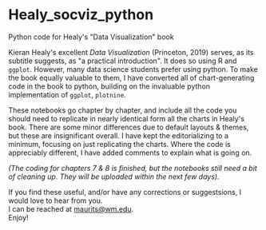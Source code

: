 # Healy_socviz_python
Python code for Healy's "Data Visualization" book

Kieran Healy's excellent _Data Visualization_ (Princeton, 2019) serves, as its subtitle suggests, as "a practical introduction". It does so using R and `ggplot`. However, many data science students prefer using python. To make the book equally valuable to them, I have converted all of chart-generating code in the book to python, building on the invaluable python implementation of `ggplot`, `plotnine`.

These notebooks go chapter by chapter, and include all the code you should need to replicate in nearly identical form all the charts in Healy's book. There are some minor differences due to default layouts & themes, but these are insignificant overall. I have kept the editorializing to a minimum, focusing on just replicating the charts. Where the code is appreciably different, I have added comments to explain what is going on.

_(The coding for chapters 7 & 8 is finished, but the notebooks still need a bit of cleaning up. They will be uploaded within the next few days)._

If you find these useful, and/or have any corrections or suggestsions, I would love to hear from you.  
I can be reached at maurits@wm.edu.  
Enjoy!
